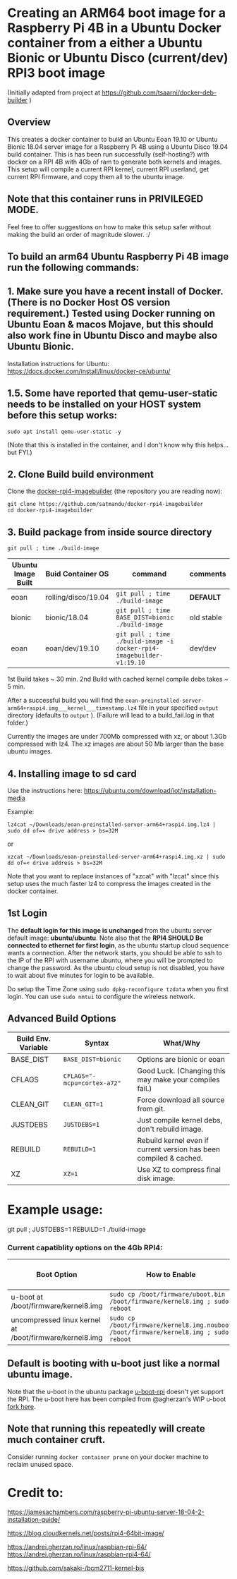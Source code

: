 
# Creating an ARM64 boot image for a Raspberry Pi 4B in a Ubuntu Docker container from a either a Ubuntu Bionic or Ubuntu Disco (current/dev) RPI3 boot image

(Initially adapted from project at https://github.com/tsaarni/docker-deb-builder )

## Overview

This creates a docker container to build an Ubuntu Eoan 19.10 or Ubuntu Bionic 18.04 server image for a Raspberry Pi 4B using a Ubuntu Disco 19.04 build container. This is has been run successfully (self-hosting?) with docker on a RPI 4B with 4Gb of ram to generate both kernels and images. This setup will compile a current RPI kernel, current RPI userland, get current RPI firmware, and copy them all to the ubuntu image.

## Note that this container runs in PRIVILEGED MODE.
Feel free to offer suggestions on how to make this setup safer without making the build an order of magnitude slower. :/

 ## To build an arm64 Ubuntu Raspberry Pi 4B image run the following commands:

## 1. Make sure you have a recent install of Docker. (There is no Docker Host OS version requirement.) Tested using Docker running on Ubuntu Eoan & macos Mojave, but this should also work fine in Ubuntu Disco and maybe also Ubuntu Bionic.
Installation instructions for Ubuntu: https://docs.docker.com/install/linux/docker-ce/ubuntu/

## 1.5. Some have reported that qemu-user-static needs to be installed on your HOST system before this setup works:
    sudo apt install qemu-user-static -y
(Note that this is installed in the container, and I don't know why this helps... but FYI.)


## 2. Clone Build build environment

Clone the [docker-rpi4-imagebuilder](https://github.com/satmandu/docker-rpi4-imagebuilder)
(the repository you are reading now):


    git clone https://github.com/satmandu/docker-rpi4-imagebuilder
    cd docker-rpi4-imagebuilder


## 3.  Build package from inside source directory
    git pull ; time ./build-image
    
| Ubuntu Image Built | Buid Container OS | command | comments |
| --- | --- | --- | --- |
| eoan | rolling/disco/19.04 | ```git pull ; time ./build-image``` | **DEFAULT**
| bionic | bionic/18.04 | ```git pull ; time BASE_DIST=bionic ./build-image``` | old stable|
| eoan | eoan/dev/19.10 | ```git pull ; time ./build-image -i docker-rpi4-imagebuilder-v1:19.10``` | dev/dev|

1st Build takes ~ 30 min.
2nd Build with cached kernel compile debs takes ~ 5 min.

After a successful build you will find the `eoan-preinstalled-server-arm64+raspi4.img___kernel___timestamp.lz4` 
file in your specified `output` directory (defaults to `output` ). (Failure will lead to a build_fail.log in that folder.)

Currently the images are under 700Mb compressed with xz, or about 1.3Gb compressed with lz4.
The xz images are about 50 Mb larger than the base ubuntu images.

## 4. Installing image to sd card

Use the instructions here: https://ubuntu.com/download/iot/installation-media

Example: 

```lz4cat ~/Downloads/eoan-preinstalled-server-arm64+raspi4.img.lz4 | sudo dd of=< drive address > bs=32M ```

or

```xzcat ~/Downloads/eoan-preinstalled-server-arm64+raspi4.img.xz | sudo dd of=< drive address > bs=32M ```

Note that you want to replace instances of "xzcat" with "lzcat" since this setup uses the much faster lz4 to compress the images created in the docker container.

## 1st Login
The **default login for this image is unchanged** from the ubuntu server default image: **ubuntu/ubuntu**.
Note also that the **RPI4 SHOULD Be connected to ethernet for first login**, as the ubuntu startup cloud sequence wants a connection.
After the network starts, you should be able to ssh to the IP of the RPI with username ubuntu, where you will be prompted to change the password. As the ubuntu cloud setup is not disabled, you have to wait about five minutes for login to be available.

Do setup the Time Zone using ```sudo dpkg-reconfigure tzdata``` when you first login. You can use ```sudo nmtui``` to configure the wireless network.

## Advanced Build Options

| Build Env. Variable| Syntax | What/Why |
| --- | --- | --- |
| BASE_DIST | ```BASE_DIST=bionic``` | Options are bionic or eoan |
| CFLAGS | ```CFLAGS="-mcpu=cortex-a72"``` | Good Luck. (Changing this may make your compiles fail.)|
| CLEAN_GIT | ```CLEAN_GIT=1``` | Force download all source from git. |
| JUSTDEBS | ```JUSTDEBS=1``` | Just compile kernel debs, don't rebuild image. |
| REBUILD | ```REBUILD=1``` | Rebuild kernel even if current version has been compiled & cached. |
| XZ | ```XZ=1``` | Use XZ to compress final disk image. |

# Example usage:
git pull ; JUSTDEBS=1 REBUILD=1 ./build-image


### Current capatiblity options on the 4Gb RPI4:

| Boot Option | How to Enable | Maximum Accessible RAM |
| --- | --- | --- |
| u-boot at /boot/firmware/kernel8.img | ```sudo cp /boot/firmware/uboot.bin /boot/firmware/kernel8.img ; sudo reboot``` | **4 Gb** (Default) | 
| uncompressed linux kernel at /boot/firmware/kernel8.img | ```sudo cp /boot/firmware/kernel8.img.nouboot /boot/firmware/kernel8.img ; sudo reboot``` | **4Gb** |

## Default is booting with u-boot just like a normal ubuntu image.

Note that the u-boot in the ubuntu package [u-boot-rpi](https://packages.ubuntu.com/eoan/u-boot-rpi) doesn't yet support the RPI. 
The u-boot here has been compiled from @agherzan's WIP u-boot [fork here](https://github.com/agherzan/u-boot/tree/ag/v2019.07-rpi4-wip).



## Note that running this repeatedly will create much container cruft.
Consider running ```docker container prune``` on your docker machine to reclaim unused space.

# Credit to:

https://jamesachambers.com/raspberry-pi-ubuntu-server-18-04-2-installation-guide/

https://blog.cloudkernels.net/posts/rpi4-64bit-image/

https://andrei.gherzan.ro/linux/raspbian-rpi-64/
https://andrei.gherzan.ro/linux/raspbian-rpi4-64/

https://github.com/sakaki-/bcm2711-kernel-bis
